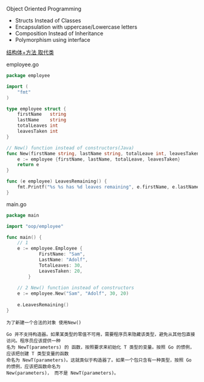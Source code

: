 Object Oriented Programming
 - Structs Instead of Classes 
 - Encapsulation with uppercase/Lowercase letters
 - Composition Instead of Inheritance 
 - Polymorphism using interface


[ 结构体+方法  取代类](https://mp.weixin.qq.com/s/My1sXXRZS4vxCZPCmbmqPA)

employee.go

```go
package employee

import (  
    "fmt"
)

type employee struct {  
    firstName   string
    lastName    string
    totalLeaves int
    leavesTaken int
}

// New() function instead of constructors(Java)
func New(firstName string, lastName string, totalLeave int, leavesTaken int) employee {  
    e := employee {firstName, lastName, totalLeave, leavesTaken}
    return e
}

func (e employee) LeavesRemaining() {  
    fmt.Printf("%s %s has %d leaves remaining", e.firstName, e.lastName, (e.totalLeaves - e.leavesTaken))
}
```

main.go
```go
package main  

import "oop/employee"

func main() {  
    // 1
    e := employee.Employee {
            FirstName: "Sam",
            LastName: "Adolf",
            TotalLeaves: 30,
            LeavesTaken: 20,
        }
    
    // 2 New() function instead of constructors
    e := employee.New("Sam", "Adolf", 30, 20)
    
    e.LeavesRemaining()
}
```
```
为了新建一个合法的对象 使用New()

Go 并不支持构造器。如果某类型的零值不可用，需要程序员来隐藏该类型，避免从其他包直接访问。程序员应该提供一种
名为 NewT(parameters) 的 函数，按照要求来初始化 T 类型的变量。按照 Go 的惯例，应该把创建 T 类型变量的函数
命名为 NewT(parameters)。这就类似于构造器了。如果一个包只含有一种类型，按照 Go 的惯例，应该把函数命名为
New(parameters)， 而不是 NewT(parameters)。
```
